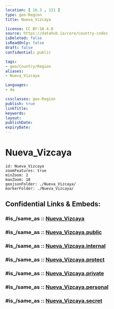 ```yaml
---
location: [ 16.3 , 121 ] 
type: geo-Region
title: Nueva_Vizcaya

license: CC BY-SA 4.0
source: https://datahub.io/core/country-codes
isDeleted: false
isReadOnly: false
draft: false
confidential: public

tags:
- geo/Country/Region
aliases:
- Nueva_Vizcaya

Languages:
- de

cssclasses: geo-Region
publish: true
linkTitle: 
keywords: 
layout: 
publishDate: 
expiryDate: 
---
```


# Nueva_Vizcaya

```leaflet
id: Nueva_Vizcaya
zoomFeatures: true 
minZoom: 2 
maxZoom: 18
geojsonFolder: ./Nueva_Vizcaya/
markerFolder: ./Nueva_Vizcaya/
```


## Confidential Links & Embeds: 

### #is_/same_as :: [Nueva_Vizcaya](/_Standards/Earth/Continent/Asia/Asia~South~East/Malay_Archipelago/Philippines/Regions~Philippines/Nueva_Vizcaya.md) 

### #is_/same_as :: [Nueva_Vizcaya.public](/_public/Earth/Continent/Asia/Asia~South~East/Malay_Archipelago/Philippines/Regions~Philippines/Nueva_Vizcaya.public.md) 

### #is_/same_as :: [Nueva_Vizcaya.internal](/_internal/Earth/Continent/Asia/Asia~South~East/Malay_Archipelago/Philippines/Regions~Philippines/Nueva_Vizcaya.internal.md) 

### #is_/same_as :: [Nueva_Vizcaya.protect](/_protect/Earth/Continent/Asia/Asia~South~East/Malay_Archipelago/Philippines/Regions~Philippines/Nueva_Vizcaya.protect.md) 

### #is_/same_as :: [Nueva_Vizcaya.private](/_private/Earth/Continent/Asia/Asia~South~East/Malay_Archipelago/Philippines/Regions~Philippines/Nueva_Vizcaya.private.md) 

### #is_/same_as :: [Nueva_Vizcaya.personal](/_personal/Earth/Continent/Asia/Asia~South~East/Malay_Archipelago/Philippines/Regions~Philippines/Nueva_Vizcaya.personal.md) 

### #is_/same_as :: [Nueva_Vizcaya.secret](/_secret/Earth/Continent/Asia/Asia~South~East/Malay_Archipelago/Philippines/Regions~Philippines/Nueva_Vizcaya.secret.md)

